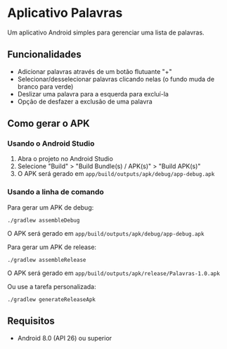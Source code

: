 # Aplicativo Palavras

Um aplicativo Android simples para gerenciar uma lista de palavras.

## Funcionalidades

- Adicionar palavras através de um botão flutuante "+"
- Selecionar/desselecionar palavras clicando nelas (o fundo muda de branco para verde)
- Deslizar uma palavra para a esquerda para excluí-la
- Opção de desfazer a exclusão de uma palavra

## Como gerar o APK

### Usando o Android Studio

1. Abra o projeto no Android Studio
2. Selecione "Build" > "Build Bundle(s) / APK(s)" > "Build APK(s)"
3. O APK será gerado em `app/build/outputs/apk/debug/app-debug.apk`

### Usando a linha de comando

Para gerar um APK de debug:

```
./gradlew assembleDebug
```

O APK será gerado em `app/build/outputs/apk/debug/app-debug.apk`

Para gerar um APK de release:

```
./gradlew assembleRelease
```

O APK será gerado em `app/build/outputs/apk/release/Palavras-1.0.apk`

Ou use a tarefa personalizada:

```
./gradlew generateReleaseApk
```

## Requisitos

- Android 8.0 (API 26) ou superior
